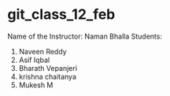 # git_class_12_feb

Name of the Instructor: Naman Bhalla
Students:
1. Naveen Reddy
2. Asif Iqbal
3. Bharath Vepanjeri
4. krishna chaitanya
5. Mukesh M
